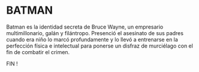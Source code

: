 # BATMAN

Batman es la identidad secreta de Bruce Wayne, un empresario multimillonario, galán y filántropo. 
Presenció el asesinato de sus padres cuando era niño lo marcó profundamente y lo llevó a entrenarse en la perfección física e 
intelectual para ponerse un disfraz de murciélago con el fin de combatir el crimen.

FIN !
